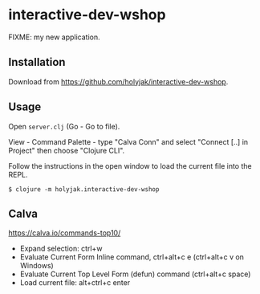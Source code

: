 # interactive-dev-wshop

FIXME: my new application.

## Installation

Download from https://github.com/holyjak/interactive-dev-wshop.

## Usage

Open `server.clj` (Go - Go to file).

View - Command Palette - type "Calva Conn" and select "Connect [..] in Project" then choose "Clojure CLI".

Follow the instructions in the open window to load the current file into the REPL.


    $ clojure -m holyjak.interactive-dev-wshop

## Calva

https://calva.io/commands-top10/

* Expand selection: ctrl+w
* Evaluate Current Form Inline command, ctrl+alt+c e (ctrl+alt+c v on Windows)
* Evaluate Current Top Level Form (defun) command (ctrl+alt+c space)
* Load current file: alt+ctrl+c enter